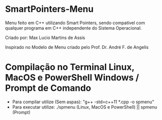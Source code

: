 # SmartPointers-Menu
Menu feito em C++ utilizando Smart Pointers, sendo compatível com qualquer programa em C++ independente do Sistema Operacional.

Criado por: Max Lucio Martins de Assis

Inspirado no Modelo de Menu criado pelo Prof. Dr. André F. de Angelis

# Compilação no Terminal Linux, MacOS e PowerShell Windows / Prompt de Comando

- Para compilar utilize (Sem aspas): "g++ -std=c++11 *.cpp -o spmenu" <br />
- Para executar utilize: ./spmenu (Linux, MacOS e PowerShell) || spmenu (Prompt)

